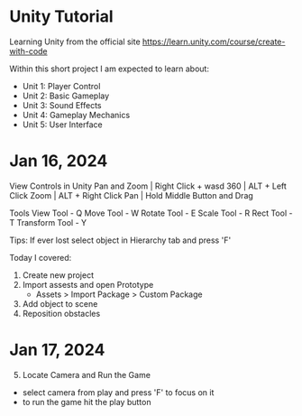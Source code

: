 # Unity Tutorial
Learning Unity from the official site
https://learn.unity.com/course/create-with-code

Within this short project I am expected to learn about:
  - Unit 1: Player Control
  - Unit 2: Basic Gameplay
  - Unit 3: Sound Effects
  - Unit 4: Gameplay Mechanics
  - Unit 5: User Interface

# Jan 16, 2024

View Controls in Unity
Pan and Zoom | Right Click + wasd
360          | ALT + Left Click
Zoom         | ALT + Right Click
Pan          | Hold Middle Button and Drag

Tools
View Tool - Q
Move Tool - W
Rotate Tool - E
Scale Tool - R
Rect Tool - T
Transform Tool - Y

Tips:
If ever lost select object in Hierarchy tab and press 'F'

Today I covered:
1) Create new project
2) Import assests and open Prototype
   - Assets > Import Package > Custom Package
4) Add object to scene
5) Reposition obstacles

# Jan 17, 2024

5) Locate Camera and Run the Game
  - select camera from play and press 'F' to focus on it
  - to run the game hit the play button




